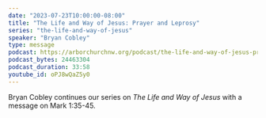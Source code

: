```yaml
---
date: "2023-07-23T10:00:00-08:00"
title: "The Life and Way of Jesus: Prayer and Leprosy"
series: "the-life-and-way-of-jesus"
speaker: "Bryan Cobley"
type: message
podcast: https://arborchurchnw.org/podcast/the-life-and-way-of-jesus-prayer-and-leprosy.mp3
podcast_bytes: 24463304
podcast_duration: 33:58
youtube_id: oPJ8wQaZ5y0
---
```


Bryan Cobley continues our series on _The Life and Way of Jesus_ with a message on Mark 1:35-45.
